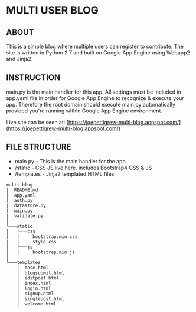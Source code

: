 MULTI USER BLOG
================


ABOUT
----------------
This is a simple blog where multiple users can register to contribute.
The site is written in Python 2.7 and built on Google App Engine using Webapp2 and Jinja2.


INSTRUCTION
----------------
main.py is the main handler for this app. All settings must be included in app.yaml file in order for Google App Engine to recognize & execute your app. Therefore the root domain should execute main.py automatically provided you're running within Google App Engine environment.

Live site can be seen at:
[https://joepettigrew-multi-blog.appspot.com/](https://joepettigrew-multi-blog.appspot.com/)


FILE STRUCTURE
----------------
* main.py - This is the main handler for the app.
* /static - CSS JS live here. includes Bootstrap4 CSS & JS
* /templates - Jinja2 templated HTML files

```
multi-blog
│  README.md
│  app.yaml
|  auth.py
|  datastore.py
|  main.py
|  validate.py    
│
└───static
│   └───css
|   |     bootstrap.min.css
|   |     style.css
|   └───js
│   |     bootstrap.min.js
│   
└───templates
    │  base.html
    │  blogsubmit.html
    │  editpost.html
    │  index.html
    │  login.html
    │  signup.html
    │  singlepost.html
    │  welcome.html
```
